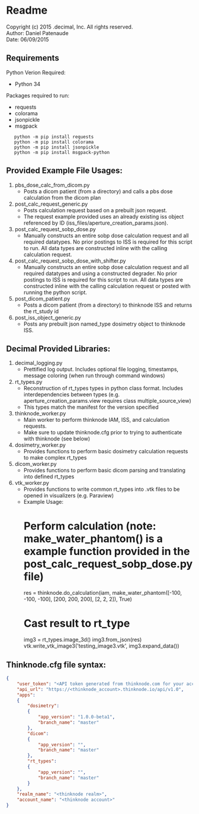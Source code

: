 # Readme
Copyright (c) 2015 .decimal, Inc. All rights reserved.  
Author:   Daniel Patenaude  
Date:     06/09/2015  

## Requirements

Python Verion Required: 

- Python 34

Packages required to run: 

- requests
- colorama
- jsonpickle
- msgpack

```
   python -m pip install requests  
   python -m pip install colorama  
   python -m pip install jsonpickle  
   python -m pip install msgpack-python
```

## Provided Example File Usages:
1. pbs_dose_calc_from_dicom.py
    - Posts a dicom patient (from a directory) and calls a pbs dose calculation from the dicom plan
1. post_calc_request_generic.py
    - Posts calculation request based on a prebuilt json request. 
    - The request example provided uses an already existing iss object referenced by ID (iss_files/aperture_creation_params.json).
2. post_calc_request_sobp_dose.py
    - Manually constructs an entire sobp dose calculation request and all required datatypes. No prior postings to ISS is required for this script to run.
      All data types are constructed inline with the calling calculation request.
3. post_calc_request_sobp_dose_with_shifter.py
    - Manually constructs an entire sobp dose calculation request and all required datatypes and using a constructed degrader. No prior postings to ISS is required for this script to run.
      All data types are constructed inline with the calling calculation request or posted with running the python script.
4. post_dicom_patient.py
    - Posts a dicom patient (from a directory) to thinknode ISS and returns the rt_study id
5. post_iss_object_generic.py
    - Posts any prebuilt json named_type dosimetry object to thinknode ISS.
    
## Decimal Provided Libraries:
1. decimal_logging.py
    - Prettified log output. Includes optional file logging, timestamps, message coloring (when run through command windows)
2. rt_types.py
    - Reconstruction of rt_types types in python class format. Includes interdependencies between types (e.g. aperture_creation_params.view requires class multiple_source_view)
    - This types match the manifest for the version specified
3. thinknode_worker.py
    - Main worker to perform thinknode IAM, ISS, and calculation requests.
    - Make sure to update thinknode.cfg prior to trying to authenticate with thinknode (see below)
4. dosimetry_worker.py
    - Provides functions to perform basic dosimetry calculation requests to make complex rt_types
5. dicom_worker.py
    - Provides functions to perform basic dicom parsing and translating into defined rt_types
6. vtk_worker.py
    - Provides functions to write common rt_types into .vtk files to be opened in visualizers (e.g. Paraview)
    - Example Usage:
        # Perform calculation (note: make_water_phantom() is a example function provided in the post_calc_request_sobp_dose.py file)
        res = thinknode.do_calculation(iam, make_water_phantom([-100, -100, -100], [200, 200, 200], [2, 2, 2]), True)
        # Cast result to rt_type 
        img3 = rt_types.image_3d()
        img3.from_json(res)
        vtk.write_vtk_image3('testing_image3.vtk', img3.expand_data())
    
## Thinknode.cfg file syntax:
```json
{
    "user_token": "<API token generated from thinknode.com for your account>",
    "api_url": "https://<thinknode_account>.thinknode.io/api/v1.0",
    "apps":
    {   
        "dosimetry": 
        {    
            "app_version": "1.0.0-beta1",
            "branch_name": "master"
        },
        "dicom":
        {
            "app_version": "",
            "branch_name": "master"       
        },
        "rt_types":
        {
            "app_version": "",
            "branch_name": "master"         
        }
    }, 
    "realm_name": "<thinknode realm>",
    "account_name": "<thinknode account>"
}
```